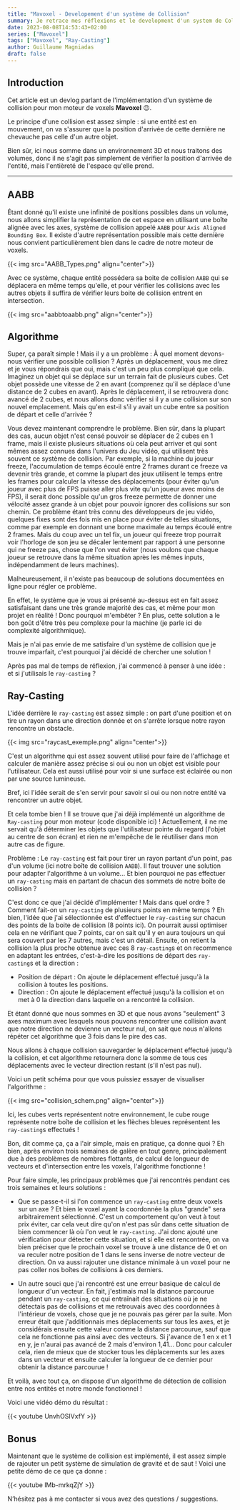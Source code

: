 ```yaml
---
title: "Mavoxel - Developement d'un système de Collision"
summary: Je retrace mes réflexions et le development d'un system de Collision pour Mavoxel.
date: 2023-08-08T14:53:43+02:00
series: ["Mavoxel"]
tags: ["Mavoxel", "Ray-Casting"]
author: Guillaume Magniadas
draft: false
---
```


## Introduction

Cet article est un devlog parlant de l'implémentation d'un système de collision pour mon moteur de voxels **Mavoxel** 😉.

Le principe d'une collision est assez simple : si une entité est en mouvement, on va s'assurer que la position d'arrivée de cette dernière ne chevauche pas celle d'un autre objet.

Bien sûr, ici nous somme dans un environnement 3D et nous traitons des volumes, donc il ne s'agit pas simplement de vérifier la position d'arrivée de l'entité, mais l'entièreté de l'espace qu'elle prend.

---

## AABB

Étant donné qu'il existe une infinité de positions possibles dans un volume, nous allons simplifier la représentation de cet espace en utilisant une boîte alignée avec les axes, système de collision appelé `AABB` pour `Axis Aligned Bounding Box`. Il existe d'autre représentation possible mais cette dernière nous convient particulièrement bien dans le cadre de notre moteur de voxels.

{{< img src="AABB_Types.png" align="center">}}

Avec ce système, chaque entité possédera sa boite de collision `AABB` qui se déplacera en même temps qu'elle, et pour vérifier les collisions avec les autres objets il suffira de vérifier leurs boite de collision entrent en intersection.

{{< img src="aabbtoaabb.png" align="center">}}

## Algorithme

Super, ça paraît simple ! Mais il y a un problème : À quel moment devons-nous vérifier une possible collision ? Après un déplacement, vous me direz et je vous répondrais que oui, mais c'est un peu plus compliqué que cela. Imaginez un objet qui se déplace sur un terrain fait de plusieurs cubes. Cet objet possède une vitesse de 2 en avant (comprenez qu'il se déplace d'une distance de 2 cubes en avant). Après le déplacement, il se retrouvera donc avancé de 2 cubes, et nous allons donc vérifier si il y a une collision sur son nouvel emplacement. Mais qu'en est-il s'il y avait un cube entre sa position de départ et celle d'arrivée ?

Vous devez maintenant comprendre le problème. Bien sûr, dans la plupart des cas, aucun objet n'est censé pouvoir se déplacer de 2 cubes en 1 frame, mais il existe plusieurs situations où cela peut arriver et qui sont mêmes assez connues dans l'univers du Jeu vidéo, qui utilisent très souvent ce système de collision. Par exemple, si la machine du joueur freeze, l'accumulation de temps écoulé entre 2 frames durant ce freeze va devenir très grande, et comme la plupart des jeux utilisent le temps entre les frames pour calculer la vitesse des déplacements (pour éviter qu'un joueur avec plus de FPS puisse aller plus vite qu'un joueur avec moins de FPS), il serait donc possible qu'un gros freeze permette de donner une vélocité assez grande à un objet pour pouvoir ignorer des collisions sur son chemin. Ce problème étant très connu des développeurs de jeu vidéo, quelques fixes sont des fois mis en place pour éviter de telles situations, comme par exemple en donnant une borne maximale au temps écoulé entre 2 frames. Mais du coup avec un tel fix, un joueur qui freeze trop pourrait voir l'horloge de son jeu se décaler lentement par rapport à une personne qui ne freeze pas, chose que l'on veut éviter (nous voulons que chaque joueur se retrouve dans la même situation après les mêmes inputs, indépendamment de leurs machines).

Malheureusement, il n'existe pas beaucoup de solutions documentées en ligne pour régler ce problème.

En effet, le système que je vous ai présenté au-dessus est en fait assez satisfaisant dans une très grande majorité des cas, et même pour mon projet en réalité ! Donc pourquoi m'embêter ? En plus, cette solution a le bon goût d'être très peu complexe pour la machine (je parle ici de complexité algorithmique).

Mais je n'ai pas envie de me satisfaire d'un système de collision que je trouve imparfait, c'est pourquoi j'ai décidé de chercher une solution !

Après pas mal de temps de réflexion, j'ai commencé à penser à une idée : et si j'utilisais le `ray-casting` ?

## Ray-Casting

L'idée derrière le `ray-casting` est assez simple : on part d'une position et on tire un rayon dans une direction donnée et on s'arrête lorsque notre rayon rencontre un obstacle.

{{< img src="raycast_exemple.png" align="center">}}

C'est un algorithme qui est assez souvent utilisé pour faire de l'affichage et calculer de manière assez précise si oui ou non un objet est visible pour l'utilisateur. Cela est aussi utilisé pour voir si une surface est éclairée ou non par une source lumineuse.

Bref, ici l'idée serait de s'en servir pour savoir si oui ou non notre entité va rencontrer un autre objet.

Et cela tombe bien ! Il se trouve que j'ai déjà implémenté un algorithme de `Ray-casting` pour mon moteur (code disponible ici) ! Actuellement, il ne me servait qu'à déterminer les objets que l'utilisateur pointe du regard (l'objet au centre de son écran) et rien ne m'empêche de le réutiliser dans mon autre cas de figure.

Problème : Le `ray-casting` est fait pour tirer un rayon partant d'un point, pas d'un volume (ici notre boîte de collision `AABB`). Il faut trouver une solution pour adapter l'algorithme à un volume... Et bien pourquoi ne pas effectuer un `ray-casting` mais en partant de chacun des sommets de notre boîte de collision ?

C'est donc ce que j'ai décidé d'implémenter ! Mais dans quel ordre ? Comment fait-on un `ray-casting` de plusieurs points en même temps ? Eh bien, l'idée que j'ai sélectionnée est d'effectuer le `ray-casting` sur chacun des points de la boite de collision (8 points ici). On pourrait aussi optimiser cela en ne vérifiant que 7 points, car on sait qu'il y en aura toujours un qui sera couvert par les 7 autres, mais c'est un détail. Ensuite, on retient la collision la plus proche obtenue avec ces 8 `ray-casting`s et on recommence en adaptant les entrées, c'est-à-dire les positions de départ des `ray-casting`s et la direction :

* Position de départ : On ajoute le déplacement effectué jusqu'à la collision à toutes les positions.
* Direction : On ajoute le déplacement effectué jusqu'à la collision et on met à 0 la direction dans laquelle on a rencontré la collision.

Et étant donné que nous sommes en 3D et que nous avons "seulement" 3 axes maximum avec lesquels nous pouvons rencontrer une collision avant que notre direction ne devienne un vecteur nul, on sait que nous n'allons répéter cet algorithme que 3 fois dans le pire des cas.

Nous allons à chaque collision sauvegarder le déplacement effectué jusqu'à la collision, et cet algorithme retournera donc la somme de tous ces déplacements avec le vecteur direction restant (s'il n'est pas nul).

Voici un petit schéma pour que vous puissiez essayer de visualiser l'algorithme :

{{< img src="collision_schem.png" align="center">}}

Ici, les cubes verts représentent notre environnement, le cube rouge représente notre boîte de collision et les flèches bleues représentent les `ray-casting`s effectués !

Bon, dit comme ça, ça a l'air simple, mais en pratique, ça donne quoi ? Eh bien, après environ trois semaines de galère en tout genre, principalement due à des problèmes de nombres flottants, de calcul de longueur de vecteurs et d'intersection entre les voxels, l'algorithme fonctionne !

Pour faire simple, les principaux problèmes que j'ai rencontrés pendant ces trois semaines et leurs solutions :

* Que se passe-t-il si l'on commence un `ray-casting` entre deux voxels sur un axe ? Et bien le voxel ayant la coordonnée la plus "grande" sera arbitrairement sélectionné. C'est un comportement qu'on veut à tout prix éviter, car cela veut dire qu'on n'est pas sûr dans cette situation de bien commencer là où l'on veut le `ray-casting`. J'ai donc ajouté une vérification pour détecter cette situation, et si elle est rencontrée, on va bien préciser que le prochain voxel se trouve à une distance de 0 et on va reculer notre position de 1 dans le sens inverse de notre vecteur de direction. On va aussi rajouter une distance minimale à un voxel pour ne pas coller nos boîtes de collisions à ces derniers.

* Un autre souci que j'ai rencontré est une erreur basique de calcul de longueur d'un vecteur. En fait, j'estimais mal la distance parcourue pendant un `ray-casting`, ce qui entraînait des situations où je ne détectais pas de collisions et me retrouvais avec des coordonnées à l'intérieur de voxels, chose que je ne pouvais pas gérer par la suite. Mon erreur était que j'additionnais mes déplacements sur tous les axes, et je considérais ensuite cette valeur comme la distance parcourue, sauf que cela ne fonctionne pas ainsi avec des vecteurs. Si j'avance de 1 en x et 1 en y, je n'aurai pas avancé de 2 mais d'environ 1,41... Donc pour calculer cela, rien de mieux que de stocker tous les déplacements sur les axes dans un vecteur et ensuite calculer la longueur de ce dernier pour obtenir la distance parcourue !
  
Et voilà, avec tout ça, on dispose d'un algorithme de détection de collision entre nos entités et notre monde fonctionnel !

Voici une vidéo démo du résultat :

{{< youtube UnvhOSIVxfY >}}

## Bonus

Maintenant que le système de collision est implémenté, il est assez simple de rajouter un petit système de simulation de gravité et de saut ! Voici une petite démo de ce que ça donne :

{{< youtube lMb-mrkqZjY >}}

N’hésitez pas à me contacter si vous avez des questions / suggestions.
